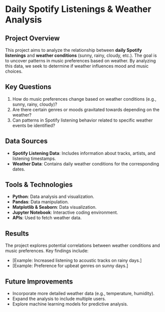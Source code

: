 
# Daily Spotify Listenings & Weather Analysis

## Project Overview
This project aims to analyze the relationship between **daily Spotify listenings** and **weather conditions** (sunny, rainy, cloudy, etc.). The goal is to uncover patterns in music preferences based on weather. By analyzing this data, we seek to determine if weather influences mood and music choices.

## Key Questions
1. How do music preferences change based on weather conditions (e.g., sunny, rainy, cloudy)?
2. Are there certain genres or moods gravitated towards depending on the weather?
3. Can patterns in Spotify listening behavior related to specific weather events be identified?

## Data Sources
- **Spotify Listening Data**: Includes information about tracks, artists, and listening timestamps.
- **Weather Data**: Contains daily weather conditions for the corresponding dates.

## Tools & Technologies
- **Python**: Data analysis and visualization.
- **Pandas**: Data manipulation.
- **Matplotlib & Seaborn**: Data visualization.
- **Jupyter Notebook**: Interactive coding environment.
- **APIs**: Used to fetch weather data.

## Results
The project explores potential correlations between weather conditions and music preferences. Key findings include:
- [Example: Increased listening to acoustic tracks on rainy days.]
- [Example: Preference for upbeat genres on sunny days.]

## Future Improvements
- Incorporate more detailed weather data (e.g., temperature, humidity).
- Expand the analysis to include multiple users.
- Explore machine learning models for predictive analysis.